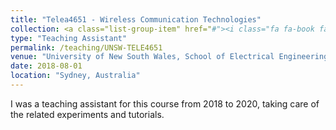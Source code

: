 ```yaml
---
title: "Telea4651 - Wireless Communication Technologies"
collection: <a class="list-group-item" href="#"><i class="fa fa-book fa-fw" aria-hidden="true"></i> teaching
type: "Teaching Assistant"
permalink: /teaching/UNSW-TELE4651
venue: "University of New South Wales, School of Electrical Engineering and Telecommunications"
date: 2018-08-01
location: "Sydney, Australia"
---
```


I was a teaching assistant for this course from 2018 to 2020, taking care of the related experiments and tutorials.
